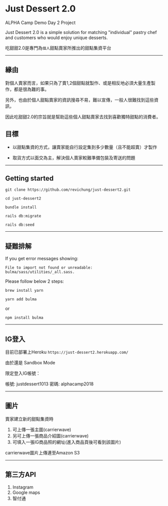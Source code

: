 # Just Dessert 2.0

ALPHA Camp Demo Day 2 Project

Just Dessert 2.0 is a simple solution for matching "individual" pastry chef and customers who would enjoy unique desserts.

吃甜甜2.0是專門為`個人`甜點賣家所推出的甜點集資平台

---

## 緣由

對個人賣家而言，如果只為了賣1,2個甜點就製作、或是相反地必須大量生產製作，都是很為難的事。

另外，也由於個人甜點賣家的資訊搜尋不易，難以宣傳，一般人很難找到這些資訊，

因此吃甜甜2.0的宗旨就是幫助這些個人甜點賣家去找到喜歡獨特甜點的消費者。


## 目標

* 以甜點集資的方式，讓賣家能自行設定集到多少數量（且不能超賣）才製作

* 取貨方式以面交為主，解決個人賣家較難準備包裝及寄送的問題

---

## Getting started

`git clone https://github.com/revichung/just-dessert2.git`

`cd just-dessert2`

`bundle install`

`rails db:migrate`

`rails db:seed`

---

## 疑難排解

If you get error messages showing:

`File to import not found or unreadable: bulma/sass/utilities/_all.sass.`

Please follow below 2 steps:

`brew install yarn`

`yarn add bulma`

or

`npm install bulma`

---

## IG登入

目前已部署上Heroku `https://just-dessert2.herokuapp.com/`

由於還是 Sandbox Mode

限定登入IG帳號：

帳號: justdessert1013
密碼: alphacamp2018

---

## 圖片

賣家建立新的甜點集資時
1. 可上傳一張主圖(carrierwave)
2. 另可上傳一張商品介紹圖(carrierwave)
3. 可填入一張IG商品照的網址(進入商品頁後可看到該圖片)

carrierwave圖片上傳連至Amazon S3

---

## 第三方API

1. Instagram
2. Google maps
3. 智付通

